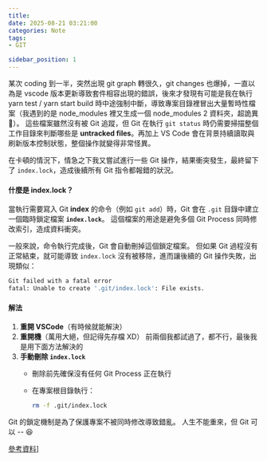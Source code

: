 ```yaml
---
title: 
date: 2025-08-21 03:21:00
categories: Note
tags: 
- GIT

sidebar_position: 1
---
```


某次 coding 到一半，突然出現 git graph 轉很久，git changes 也爆掉，一直以為是 vscode 版本更新導致套件相容出現的錯誤，後來才發現有可能是我在執行 yarn test / yarn start build 時中途強制中斷，導致專案目錄裡冒出大量暫時性檔案（我遇到的是 node_modules 裡又生成一個 node_modules 2 資料夾，超詭異 🤯）。
這些檔案雖然沒有被 Git 追蹤，但 Git 在執行 `git status` 時仍需要掃描整個工作目錄來判斷哪些是 **untracked files**。再加上 VS Code 會在背景持續讀取與刷新版本控制狀態，整個操作就變得非常怪異。 

在卡頓的情況下，情急之下我又嘗試進行一些 Git 操作，結果衝突發生，最終留下了 `index.lock`，造成後續所有 Git 指令都報錯的狀況。

#### 什麼是 index.lock？

當執行需要寫入 Git **index** 的命令（例如 `git add`）時，Git 會在 `.git` 目錄中建立一個臨時鎖定檔案 **`index.lock`**。 
這個檔案的用途是避免多個 Git Process 同時修改索引，造成資料衝突。 

一般來說，命令執行完成後，Git 會自動刪掉這個鎖定檔案。 
但如果 Git 過程沒有正常結束，就可能導致 `index.lock` 沒有被移除，進而讓後續的 Git 操作失敗，出現類似：

```bash
Git failed with a fatal error
fatal: Unable to create '.git/index.lock': File exists.
```

#### 解法
1. **重開 VSCode**（有時候就能解決） 
2. **重開機**（萬用大絕，但記得先存檔 XD） 
前兩個我都試過了，都不行，最後我是用下面方法解決的
3. **手動刪除 `index.lock`** 
   - 刪除前先確保沒有任何 Git Process 正在執行 
   - 在專案根目錄執行： 

     ```bash
     rm -f .git/index.lock
     ```

Git 的鎖定機制是為了保護專案不被同時修改導致錯亂。
人生不能重來，但 Git 可以 -- 😆


[參考資料](https://blog.darkthread.net/blog/failed-to-create-index-lock/)]

